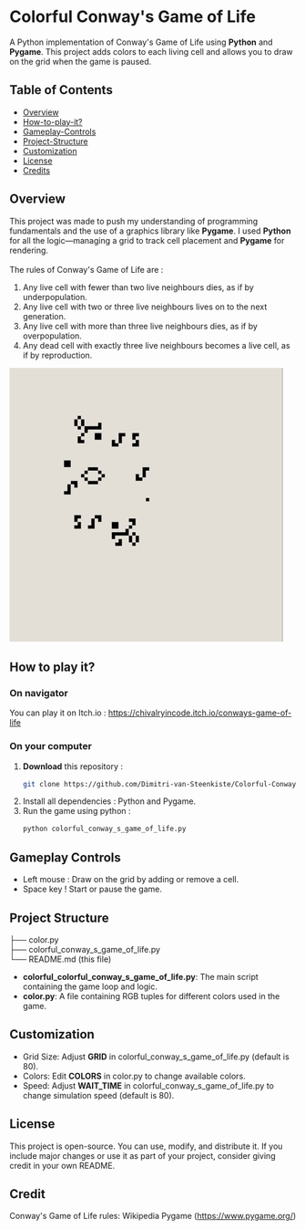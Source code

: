 # Colorful Conway's Game of Life

A Python implementation of Conway's Game of Life using **Python** and **Pygame**. This project adds colors to each living cell and allows you to draw on the grid when the game is paused.

## Table of Contents
- [Overview](#overview)
- [How-to-play-it?](#how-to-play-it)
- [Gameplay-Controls](#gameplay-controls)
- [Project-Structure](#project-structure)
- [Customization](#customization)
- [License](#license)
- [Credits](#credits)

## Overview
This project was made to push my understanding of programming fundamentals and the use of a graphics library like **Pygame**. I used **Python** for all the logic—managing a grid to track cell placement and **Pygame** for rendering.
<br />
<br />
The rules of Conway's Game of Life are :
1. Any live cell with fewer than two live neighbours dies, as if by underpopulation.
2. Any live cell with two or three live neighbours lives on to the next generation.
3. Any live cell with more than three live neighbours dies, as if by overpopulation.
4. Any dead cell with exactly three live neighbours becomes a live cell, as if by reproduction.

<img src="./ccwgol.gif"/>

## How to play it?
### On navigator
You can play it on Itch.io : https://chivalryincode.itch.io/conways-game-of-life

### On your computer
1. **Download** this repository :
   ```bash
   git clone https://github.com/Dimitri-van-Steenkiste/Colorful-Conways-Game-of-Life.git
2. Install all dependencies : Python and Pygame.
3. Run the game using python :
   ```bash
   python colorful_conway_s_game_of_life.py

## Gameplay Controls
- Left mouse : Draw on the grid by adding or remove a cell.
- Space key ! Start or pause the game.

## Project Structure
├── color.py <br />
├── colorful_conway_s_game_of_life.py <br />
└── README.md (this file)

- **colorful_colorful_conway_s_game_of_life.py**: The main script containing the game loop and logic.
- **color.py**: A file containing RGB tuples for different colors used in the game.

## Customization
- Grid Size: Adjust **GRID** in colorful_conway_s_game_of_life.py (default is 80).
- Colors: Edit **COLORS** in color.py to change available colors.
- Speed: Adjust **WAIT_TIME** in colorful_conway_s_game_of_life.py to change simulation speed (default is 80).

## License
This project is open-source. You can use, modify, and distribute it. If you include major changes or use it as part of your project, consider giving credit in your own README.

## Credit
Conway's Game of Life rules: Wikipedia
Pygame (https://www.pygame.org/)
